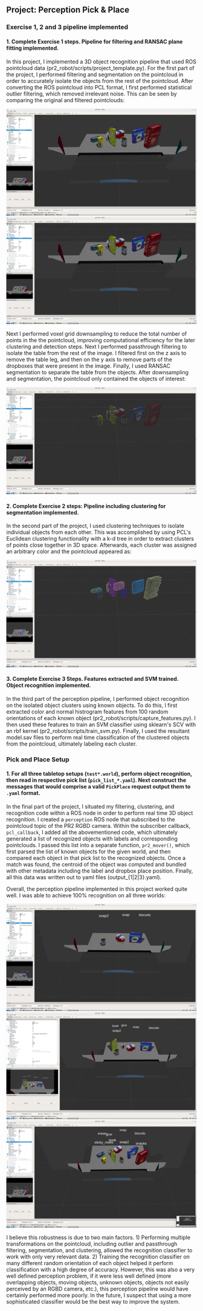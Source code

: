## Project: Perception Pick & Place

### Exercise 1, 2 and 3 pipeline implemented
#### 1. Complete Exercise 1 steps. Pipeline for filtering and RANSAC plane fitting implemented.
In this project, I implemented a 3D object recognition pipeline that used ROS pointcloud data (pr2_robot/scripts/project_template.py). 
For the first part of the project, I performed filtering and segmentation on the pointcloud in order to accurately
isolate the objects from the rest of the pointcloud. After converting the ROS pointcloud into PCL format, I first performed
statistical outlier filtering, which removed irrelevant noise. This can be seen by comparing the original and filtered
pointclouds:

![original](rviz_original.png)
![filtered](rviz_filtered.png)

Next I performed voxel grid downsampling to reduce the total number of points in the the pointcloud, improving computational efficiency for the later
clustering and detection steps. Next I performed passthrough filtering to isolate the table from the rest of the 
image. I filtered first on the z axis to remove the table leg, and then on the y axis to remove parts of the dropboxes
that were present in the image. Finally, I used RANSAC segmentation to separate the table from the objects.
After downsampling and segmentation, the pointcloud only contained the objects of interest:

![segmented](rviz_segmented.png)

#### 2. Complete Exercise 2 steps: Pipeline including clustering for segmentation implemented.  
In the second part of the project, I used clustering techniques to isolate individual objects from each other. This was
accomplished by using PCL's Euclidean clustering functionality with a k-d tree in order to extract clusters of points close together
in 3D space. Afterwards, each cluster was assigned an arbitrary color and the pointcloud appeared as:

![clustered](rviz_clustered.png)

#### 3. Complete Exercise 3 Steps.  Features extracted and SVM trained.  Object recognition implemented.
In the third part of the perception pipeline, I performed object recognition on the isolated object clusters using known
objects. To do this, I first extracted color and 
normal histrogram features from 100 random orientations of each known object (pr2_robot/scripts/capture_features.py). 
I then used these features to train an SVM classifier using sklearn's SCV with an rbf kernel (pr2_robot/scripts/train_svm.py). Finally, I used
the resultant model.sav files to perform real time classification of the clustered objects from the pointcloud, 
ultimately labeling each cluster.
  

### Pick and Place Setup

#### 1. For all three tabletop setups (`test*.world`), perform object recognition, then read in respective pick list (`pick_list_*.yaml`). Next construct the messages that would comprise a valid `PickPlace` request output them to `.yaml` format.

In the final part of the project, I situated my filtering, clustering, and recognition code within a ROS node in order to
perform real time 3D object recognition. I created a `perception` ROS node that subscribed to the pointcloud topic of 
the PR2 RGBD camera. Within the subscriber callback, `pcl_callback`, I added all the abovementioned code, which 
ultimately generated a list of recognized objects with labels and corresponding pointclouds. I passed this list into a 
separate function, `pr2_mover()`, which first parsed the list of known objects for the given world, and then compared 
each object in that pick list to the recognized objects. Once a match was found, the centroid of the object was computed 
and bundled with other metadata including the label and dropbox place position. Finally, all this data was written out to 
yaml files (output_{1|2|3}.yaml).

Overall, the perception pipeline implemented in this project worked quite well. I was able to achieve 100% recognition
on all three worlds:

![detected_1](rviz_detected_1.png)
![detected_2](rviz_detected_2.png)
![detected_3](rviz_detected_3.png)
 
I believe this robustness is due to two main factors. 1) Performing multiple transformations on the
pointcloud, including outlier and passthrough filtering, segmentation, and clustering, allowed the recognition 
classifier to work with only very relevant data. 2) Training the recognition classifier on many different random
orientation of each object helped it perform classification with a high degree of accuracy. However, this was also a 
very well defined perception problem, if it were less well defined (more overlapping objects, moving objects,
unknown objects, objects not easily perceived by an RGBD camera, etc.), this perception pipeline would have certainly
performed more poorly. In the future, I suspect that using a more sophisticated classifier would be the best way to 
improve the system.
